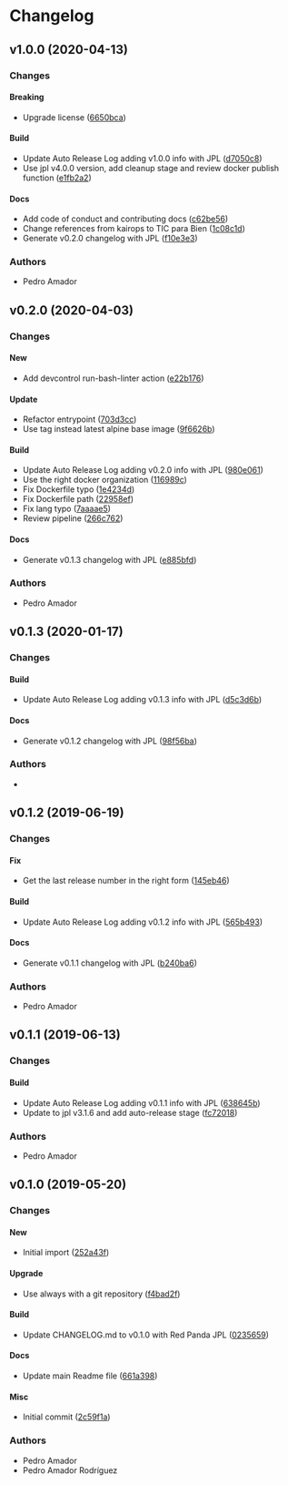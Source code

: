 # Changelog

## v1.0.0 (2020-04-13)

### Changes

#### Breaking

* Upgrade license ([6650bca](https://github.com/tpbtools/dc-commit-validator/commit/6650bca))

#### Build

* Update Auto Release Log adding v1.0.0 info with JPL ([d7050c8](https://github.com/tpbtools/dc-commit-validator/commit/d7050c8))
* Use jpl v4.0.0 version, add cleanup stage and review docker publish function ([e1fb2a2](https://github.com/tpbtools/dc-commit-validator/commit/e1fb2a2))

#### Docs

* Add code of conduct and contributing docs ([c62be56](https://github.com/tpbtools/dc-commit-validator/commit/c62be56))
* Change references from kairops to TIC para Bien ([1c08c1d](https://github.com/tpbtools/dc-commit-validator/commit/1c08c1d))
* Generate v0.2.0 changelog with JPL ([f10e3e3](https://github.com/tpbtools/dc-commit-validator/commit/f10e3e3))

### Authors

* Pedro Amador

## v0.2.0 (2020-04-03)

### Changes

#### New

* Add devcontrol run-bash-linter action ([e22b176](https://github.com/tpbtools/dc-commit-validator/commit/e22b176))

#### Update

* Refactor entrypoint ([703d3cc](https://github.com/tpbtools/dc-commit-validator/commit/703d3cc))
* Use tag instead latest alpine base image ([9f6626b](https://github.com/tpbtools/dc-commit-validator/commit/9f6626b))

#### Build

* Update Auto Release Log adding v0.2.0 info with JPL ([980e061](https://github.com/tpbtools/dc-commit-validator/commit/980e061))
* Use the right docker organization ([116989c](https://github.com/tpbtools/dc-commit-validator/commit/116989c))
* Fix Dockerfile typo ([1e4234d](https://github.com/tpbtools/dc-commit-validator/commit/1e4234d))
* Fix Dockerfile path ([22958ef](https://github.com/tpbtools/dc-commit-validator/commit/22958ef))
* Fix lang typo ([7aaaae5](https://github.com/tpbtools/dc-commit-validator/commit/7aaaae5))
* Review pipeline ([266c762](https://github.com/tpbtools/dc-commit-validator/commit/266c762))

#### Docs

* Generate v0.1.3 changelog with JPL ([e885bfd](https://github.com/tpbtools/dc-commit-validator/commit/e885bfd))

### Authors

* Pedro Amador

## v0.1.3 (2020-01-17)

### Changes

#### Build

* Update Auto Release Log adding v0.1.3 info with JPL ([d5c3d6b](https://github.com/tpbtools/dc-commit-validator/commit/d5c3d6b))

#### Docs

* Generate v0.1.2 changelog with JPL ([98f56ba](https://github.com/tpbtools/dc-commit-validator/commit/98f56ba))

### Authors

* 

## v0.1.2 (2019-06-19)

### Changes

#### Fix

* Get the last release number in the right form ([145eb46](https://github.com/tpbtools/dc-commit-validator/commit/145eb46))

#### Build

* Update Auto Release Log adding v0.1.2 info with JPL ([565b493](https://github.com/tpbtools/dc-commit-validator/commit/565b493))

#### Docs

* Generate v0.1.1 changelog with JPL ([b240ba6](https://github.com/tpbtools/dc-commit-validator/commit/b240ba6))

### Authors

* Pedro Amador

## v0.1.1 (2019-06-13)

### Changes

#### Build

* Update Auto Release Log adding v0.1.1 info with JPL ([638645b](https://github.com/tpbtools/dc-commit-validator/commit/638645b))
* Update to jpl v3.1.6 and add auto-release stage ([fc72018](https://github.com/tpbtools/dc-commit-validator/commit/fc72018))

### Authors

* Pedro Amador

## v0.1.0 (2019-05-20)

### Changes

#### New

* Initial import ([252a43f](https://github.com/tpbtools/dc-commit-validator/commit/252a43f))

#### Upgrade

* Use always with a git repository ([f4bad2f](https://github.com/tpbtools/dc-commit-validator/commit/f4bad2f))

#### Build

* Update CHANGELOG.md to v0.1.0 with Red Panda JPL ([0235659](https://github.com/tpbtools/dc-commit-validator/commit/0235659))

#### Docs

* Update main Readme file ([661a398](https://github.com/tpbtools/dc-commit-validator/commit/661a398))

#### Misc

* Initial commit ([2c59f1a](https://github.com/tpbtools/dc-commit-validator/commit/2c59f1a))

### Authors

* Pedro Amador
* Pedro Amador Rodríguez


